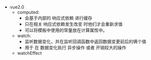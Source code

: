 - vue2.0
  - computed:
    - 会基于内部的 响应式依赖 进行缓存
    - 只在相关 响应式依赖发生改变 时他们才会重新求值
    - 可以将模板中使用的常量放在计算属性中。
  - watch:
    - 监听数据变化，并在监听回调函数中返回数据变更前后的俩个值
    - 用于 在 数据变化执行 异步操作 或者 开销较大的操作
  - watchEffect
